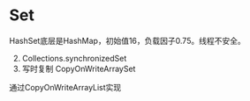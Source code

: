 # Set

HashSet底层是HashMap，初始值16，负载因子0.75。线程不安全。

2. Collections.synchronizedSet
3. 写时复制 CopyOnWriteArraySet

通过CopyOnWriteArrayList实现
